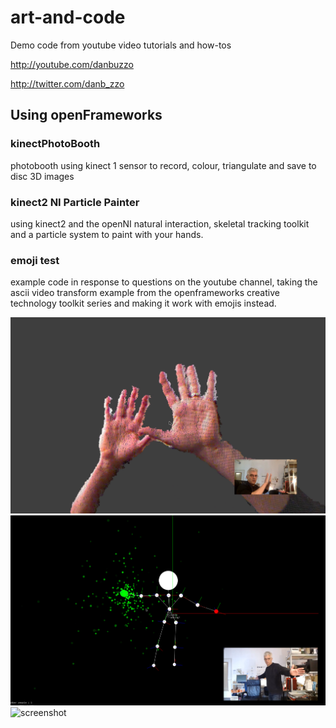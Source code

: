 # art-and-code
Demo code from youtube video tutorials and how-tos

http://youtube.com/danbuzzo

http://twitter.com/danb_zzo

## Using openFrameworks
### kinectPhotoBooth
photobooth using kinect 1 sensor to record, colour, triangulate and save to disc 3D images

### kinect2 NI Particle Painter
using kinect2 and the openNI natural interaction, skeletal tracking toolkit and a particle system to paint with your hands.

### emoji test 
example code in response to questions on the youtube channel, taking the ascii video transform example from the openframeworks creative technology toolkit series and making it work with emojis instead.  

![screenshot](openFrameworks/kinectPhotoBooth/screenshot-kinectphotobooth.png)
![screenshot](openFrameworks/kinect2-NI-ParticlePainter/screenshot-kinect2-particle-painter.png)
![screenshot](openFrameworks/emojiTest/screenshot-emojitest.png)

